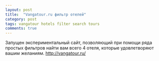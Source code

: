 ```yaml
---
layout: post
title:  "Vangatour.ru фильтр отелей"
category: post
tags: vangatour hotels filter search tours
comments: true
---
```


Запущен экспериментальный сайт, позволяющий при помощи ряда простых фильтров найти вам всего 4 отеля, 
которые удовлетворяют вашим желаниям. <http://vangatour.ru/>

